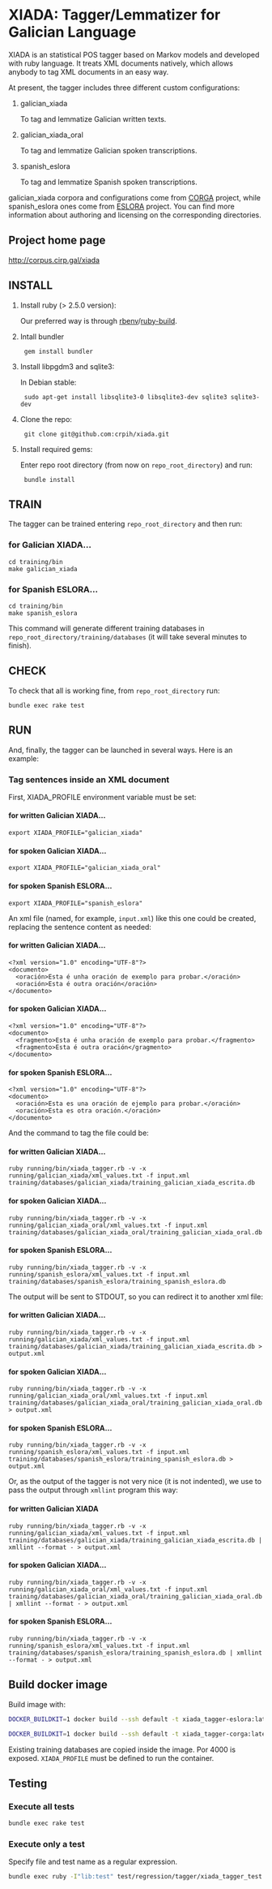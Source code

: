 # XIADA: Tagger/Lemmatizer for Galician Language

XIADA is an statistical POS tagger based on Markov models and developed with ruby language. It treats XML documents natively, which allows anybody to tag XML documents in an easy way.

At present, the tagger includes three different custom configurations:

1. galician_xiada

    To tag and lemmatize Galician written texts.

1. galician_xiada_oral

    To tag and lemmatize Galician spoken transcriptions.

1. spanish_eslora

    To tag and lemmatize Spanish spoken transcriptions.

galician_xiada corpora and configurations come from [CORGA](http://corpus.cirp.gal/corga) project, while spanish_eslora ones come from [ESLORA](http://eslora.usc.es) project. You can find more information about authoring and licensing on the corresponding directories.

## Project home page

http://corpus.cirp.gal/xiada

## INSTALL

1. Install ruby (> 2.5.0 version):

    Our preferred way is through [rbenv](https://github.com/rbenv/rbenv)/[ruby-build](https://github.com/rbenv/ruby-build).

1. Intall bundler

        gem install bundler

1. Install libpgdm3 and sqlite3:

    In Debian stable:

        sudo apt-get install libsqlite3-0 libsqlite3-dev sqlite3 sqlite3-dev

1. Clone the repo:

        git clone git@github.com:crpih/xiada.git

1. Install required gems:

    Enter repo root directory (from now on `repo_root_directory`) and run:

        bundle install

## TRAIN

  The tagger can be trained entering `repo_root_directory` and then run:

### for Galician XIADA...

    cd training/bin
    make galician_xiada

### for Spanish ESLORA...

    cd training/bin
    make spanish_eslora

This command will generate different training databases in `repo_root_directory/training/databases` (it will take several minutes to finish).

## CHECK

To check that all is working fine, from `repo_root_directory` run:

    bundle exec rake test

## RUN

And, finally, the tagger can be launched in several ways. Here is an example:

### Tag sentences inside an XML document

First, XIADA_PROFILE environment variable must be set:

#### for written Galician XIADA...

    export XIADA_PROFILE="galician_xiada"

#### for spoken Galician XIADA...

    export XIADA_PROFILE="galician_xiada_oral"

#### for spoken Spanish ESLORA...

    export XIADA_PROFILE="spanish_eslora"

An xml file (named, for example, `input.xml`) like this one could be created, replacing the sentence content as needed:

#### for written Galician XIADA...

    <?xml version="1.0" encoding="UTF-8"?>
    <documento>
      <oración>Esta é unha oración de exemplo para probar.</oración>
      <oración>Esta é outra oración</oración>
    </documento>

#### for spoken Galician XIADA...

    <?xml version="1.0" encoding="UTF-8"?>
    <documento>
      <fragmento>Esta é unha oración de exemplo para probar.</fragmento>
      <fragmento>Esta é outra oración</gragmento>
    </documento>

#### for spoken Spanish ESLORA...

    <?xml version="1.0" encoding="UTF-8"?>
    <documento>
      <oración>Esta es una oración de ejemplo para probar.</oración>
      <oración>Esta es otra oración.</oración>
    </documento>

And the command to tag the file could be:

#### for written Galician XIADA...

    ruby running/bin/xiada_tagger.rb -v -x running/galician_xiada/xml_values.txt -f input.xml training/databases/galician_xiada/training_galician_xiada_escrita.db 

#### for spoken Galician XIADA...

    ruby running/bin/xiada_tagger.rb -v -x running/galician_xiada_oral/xml_values.txt -f input.xml training/databases/galician_xiada_oral/training_galician_xiada_oral.db

#### for spoken Spanish ESLORA...

    ruby running/bin/xiada_tagger.rb -v -x running/spanish_eslora/xml_values.txt -f input.xml training/databases/spanish_eslora/training_spanish_eslora.db 

The output will be sent to STDOUT, so you can redirect it to another xml file:

#### for written Galician XIADA...

    ruby running/bin/xiada_tagger.rb -v -x running/galician_xiada/xml_values.txt -f input.xml training/databases/galician_xiada/training_galician_xiada_escrita.db > output.xml

#### for spoken Galician XIADA...

    ruby running/bin/xiada_tagger.rb -v -x running/galician_xiada_oral/xml_values.txt -f input.xml training/databases/galician_xiada_oral/training_galician_xiada_oral.db > output.xml

#### for spoken Spanish ESLORA...

    ruby running/bin/xiada_tagger.rb -v -x running/spanish_eslora/xml_values.txt -f input.xml training/databases/spanish_eslora/training_spanish_eslora.db > output.xml 
    
Or, as the output of the tagger is not very nice (it is not indented), we use to pass the output through `xmllint` program this way:

#### for written Galician XIADA

    ruby running/bin/xiada_tagger.rb -v -x running/galician_xiada/xml_values.txt -f input.xml training/databases/galician_xiada/training_galician_xiada_escrita.db | xmllint --format - > output.xml

#### for spoken Galician XIADA...

    ruby running/bin/xiada_tagger.rb -v -x running/galician_xiada_oral/xml_values.txt -f input.xml training/databases/galician_xiada_oral/training_galician_xiada_oral.db | xmllint --format - > output.xml

#### for spoken Spanish ESLORA...

    ruby running/bin/xiada_tagger.rb -v -x running/spanish_eslora/xml_values.txt -f input.xml training/databases/spanish_eslora/training_spanish_eslora.db | xmllint --format - > output.xml

## Build docker image

Build image with:

```bash
DOCKER_BUILDKIT=1 docker build --ssh default -t xiada_tagger-eslora:latest .

DOCKER_BUILDKIT=1 docker build --ssh default -t xiada_tagger-corga:latest .
```

Existing training databases are copied inside the image.
Por 4000 is exposed.
`XIADA_PROFILE` must be defined to run the container. 

## Testing

### Execute all tests

```bash
bundle exec rake test
```

### Execute only a test

Specify file and test name as a regular expression.

```bash
bundle exec ruby -I"lib:test" test/regression/tagger/xiada_tagger_test.rb --name="/spanish_eslora/"
```
